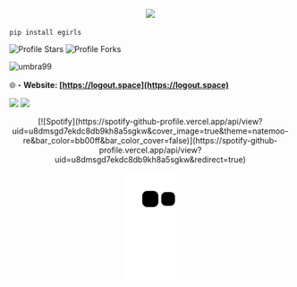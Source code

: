 <p align="center">
  <a href="https://logout.space"><img src="https://readme-typing-svg.herokuapp.com?font=VT323&size=100&color=232426&center=true&width=1200&height=140&lines=%E2%98%A6+IM+UMBRA+%E2%98%A6;ONE+DAY+THE+SUN+GONNA+EXPLODE;AND+ALL+THIS+WAS+FOR+NOTHING.."></a>
</p>

```sh-session
pip install egirls
```

<img src="https://img.shields.io/badge/dynamic/json?&label=Total%20Stars&color=008042&style=flat&style=for-the-badge&query=%24.stars&url=https://api.github-star-counter.workers.dev/user/Umbra999" alt="Profile Stars"></a>
<img src="https://img.shields.io/badge/dynamic/json?&label=Total%20Forks&color=008042&style=flat&style=for-the-badge&query=%24.forks&url=https://api.github-star-counter.workers.dev/user/Umbra999" alt="Profile Forks"></a>

</a><img src="https://github-readme-stats.vercel.app/api/top-langs?username=umbra999&count_private=true&hide=procfile&theme=dark&border_color=000000&cache_seconds=1800&layout=compact&langs_count=10&custom_title=Most Used Coding Languages" alt="umbra99" /> </p>

🌐・**Website: [https://logout.space](https://logout.space)** 

<a href="https://discordapp.com/users/155552545782235137" target="_blank"> <img src="https://discord.c99.nl/widget/theme-1/155552545782235137.png"/></a>
<a href="https://discordapp.com/users/99546079980187648" target="_blank"> <img src="https://discord.c99.nl/widget/theme-1/99546079980187648.png"/></a>

<div align="center">
[![Spotify](https://spotify-github-profile.vercel.app/api/view?uid=u8dmsgd7ekdc8db9kh8a5sgkw&cover_image=true&theme=natemoo-re&bar_color=bb00ff&bar_color_cover=false)](https://spotify-github-profile.vercel.app/api/view?uid=u8dmsgd7ekdc8db9kh8a5sgkw&redirect=true)

<a href="https://logout.space" target="_blank"><img src="https://github.com/rafaballerini/rafaballerini/blob/output/github-contribution-grid-snake.svg" alt="sneke"></a>
